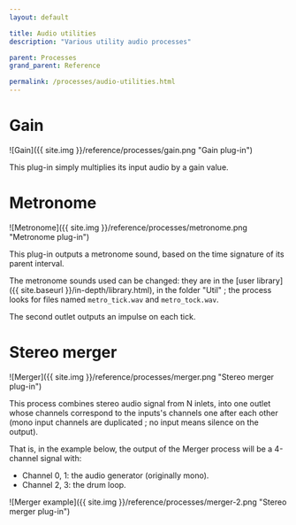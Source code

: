 ```yaml
---
layout: default

title: Audio utilities
description: "Various utility audio processes"

parent: Processes
grand_parent: Reference

permalink: /processes/audio-utilities.html
---
```


# Gain

![Gain]({{ site.img }}/reference/processes/gain.png "Gain plug-in")

This plug-in simply multiplies its input audio by a gain value.

# Metronome

![Metronome]({{ site.img }}/reference/processes/metronome.png "Metronome plug-in")

This plug-in outputs a metronome sound, based on the time signature of its parent interval.

The metronome sounds used can be changed: they are in the [user library]({{ site.baseurl }}/in-depth/library.html), in the folder "Util" ; the process looks for files named `metro_tick.wav` and `metro_tock.wav`.

The second outlet outputs an impulse on each tick.

# Stereo merger

![Merger]({{ site.img }}/reference/processes/merger.png "Stereo merger plug-in")

This process combines stereo audio signal from N inlets, into one outlet whose channels correspond to the inputs's channels one after each other (mono input channels are duplicated ; no input means silence on the output).

That is, in the example below, the output of the Merger process will be a 4-channel signal with:

* Channel 0, 1: the audio generator (originally mono).
* Channel 2, 3: the drum loop.

![Merger example]({{ site.img }}/reference/processes/merger-2.png "Stereo merger plug-in")
